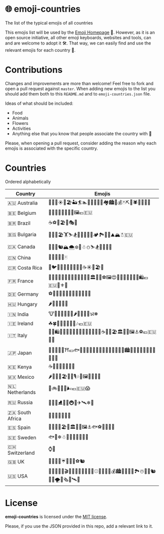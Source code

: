 # 🌐 emoji-countries
The list of the typical emojis of all countries

This emojis list will be used by the [Emoji Homepage](http://emojihomepage.com) 👀.
However, as it is an open source initiative, all other emoji keyboards, websites and tools,
can and are welcome to adopt it 🛠. That way, we can easily find and use the relevant emojis for each country 🎉.

# Contributions

Changes and improvements are more than welcome! Feel free to fork and open a pull request against `master`.
When adding new emojis to the list you should add them both to this `README.md` and to `emoji-countries.json` file.

Ideas of what should be included:
* Food
* Animals
* Flowers
* Activities
* Anything else that you know that people associate the country with 👻

Please, when opening a pull request, consider adding the reason why each emojis is associated with the specific country.

# Countries

Ordered alphabetically

| Country | Emojis |
| --------|--------|
| 🇦🇺 Australia | 🐨🦈😎☀🌇🏖🏜🏄🏊👙🍞🌴🌳🍺🏘🏙🌉💰🃏⛏🚁🕷🐊🐍⚓🌊 |
| 🇧🇪 Belgium | 💎🧀🍫🍟🍲🍺🍻🎨🖼💶🇪🇺 |
| 🇧🇷 Brazil | ☕⚽👙🏖💃🎭🙌 |
| 🇧🇬 Bulgaria | 🦁🌹🌻🏖🏋⛷🏂🍷🥗🍅🥒🌯🏕🏞🍇👙⛰🏔☃🇪🇺 |
| 🇨🇦 Canada | 🍁🌲🦌🐿🏔🌨❄🎿☃⛄⛷🏂🥓🏒⚓🌊 |
| 🇨🇳 China | 🍚🐼🎍🐲🐉🀄 |
| 🇨🇷 Costa Rica | 🐊🐦🐠🐸🦋🦎👙🌴🍍🍹☕☀🌋🏖🌊 |
| 🇫🇷 France | 🧀🍟🍆🍮🐌🍞🥖🥞🥐🍾🍇🍷🐸🏛🏰🎨⚽🖼😍💋💕💘💄💅👗👒🛍💶🇪🇺🎿⚜🐓 |
| 🇩🇪 Germany | ⚽🍺🍻🍞🍟🍰🌭🧀🍫🏰💶🇪🇺 |
| 🇭🇺 Hungary | 🌶🍲🏰🌉🇪🇺 |
| 🇮🇳 India | 🐮🐄🐘🍛🍵🌴🐍🌶🐯🐅🍌🐒🕉☸ |
| 🇮🇪 Ireland | ☘🍀🍺🍻🥃🏰🐏🐑🎶💶🇪🇺 |
| 🇮🇹 Italy  | 👗👙🛍👞👠👡👢👒💄💍🍇🍊🍕🍝🍦🍨☕🍷🌋🏖🏛🏰🎨🖼⚓⚽💶🇪🇺🎿🧀 |
| 🇯🇵 Japan | 👘👹👺💮🍱⛩💴🐟🍤🍣🍥🍢🍘🍙🍚🍜🍡🍵🍶🍷🗾🗻🏙🏯🗼🎋🎍🎎🎏🎐🎑🐲🐉🥋 |
| 🇰🇪 Kenya | ☕🐘🦁🐯🐅🐆👟🐊 |
| 🇲🇽 Mexico | 🌶🌮🌯🌵🏖👙🎸🎙🎶🎨🖼🐢💀💃🦅 |
| 🇳🇱 Netherlands | 🌷🚲🧀⚓🍟🌬💶🇪🇺😱 |
| 🇷🇺 Russia | 🚀🐻⛪⛸🐰🐺🚇🚢✈🛰❄🏒 |
| 🇿🇦 South Africa | 🐘🦁🐯🐅🐆🐗🌳 |
| 🇪🇸 Spain | 🐂🌴🍊🍹🏖👙🏛🏰🎨🖼⚓🐟⚽💃💶🇪🇺 |
| 🇸🇪 Sweden | 🐟🐎❄☃🎸🚢🦌🌳💶🇪🇺 |
| 🇨🇭 Switzerland | ⌚🏦 |
| 🇬🇧 UK | 💂💷🏰🌂☔🎡🍵🌉⚽🐿 |
| 🇺🇸 USA  | 🗽🦅🐻🐍🎥🎬🍿🥓🌭🍔🍟🍏📱🏈⚾⛹🚀💵💸💰🏙🌉🎰⚓🦈🏞☃🌊🐊🐿🌽🥞🌪🎷🗞🤳🛰🎲 |

# License

**emoji-countries** is licensed under the [MIT license](https://github.com/EmojiHomepage/emoji-countries/blob/master/LICENSE).

Please, if you use the JSON provided in this repo, add a relevant link to it.
